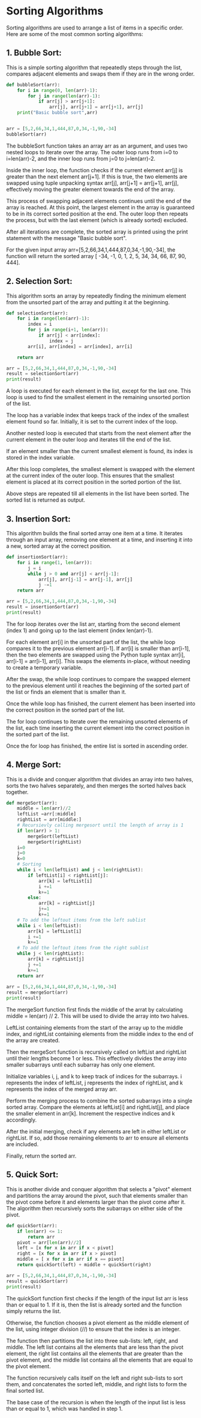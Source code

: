 # Sorting Algorithms
Sorting algorithms are used to arrange a list of items in a specific order.  Here are some of the most common sorting algorithms:

## 1. Bubble Sort: 
This is a simple sorting algorithm that repeatedly steps through the list, compares adjacent elements and swaps them if they are in the wrong order.

```python
def bubbleSort(arr):
    for i in range(0, len(arr)-1):
        for j in range(len(arr)-1):
            if arr[j] > arr[j+1]:
                arr[j], arr[j+1] = arr[j+1], arr[j]
    print("Basic bubble sort",arr)


arr = [5,2,66,34,1,444,87,0,34,-1,90,-34]
bubbleSort(arr)
```
The bubbleSort function takes an array arr as an argument, and uses two nested loops to iterate over the array. The outer loop runs from i=0 to i=len(arr)-2, and the inner loop runs from j=0 to j=len(arr)-2.

Inside the inner loop, the function checks if the current element arr[j] is greater than the next element arr[j+1]. If this is true, the two elements are swapped using tuple unpacking syntax arr[j], arr[j+1] = arr[j+1], arr[j], effectively moving the greater element towards the end of the array.

This process of swapping adjacent elements continues until the end of the array is reached. At this point, the largest element in the array is guaranteed to be in its correct sorted position at the end. The outer loop then repeats the process, but with the last element (which is already sorted) excluded.

After all iterations are complete, the sorted array is printed using the print statement with the message "Basic bubble sort".

For the given input array arr=[5,2,66,34,1,444,87,0,34,-1,90,-34], the function will return the sorted array [ -34, -1, 0, 1, 2, 5, 34, 34, 66, 87, 90, 444].

## 2. Selection Sort: 
This algorithm sorts an array by repeatedly finding the minimum element from the unsorted part of the array and putting it at the beginning.
```python
def selectionSort(arr):
    for i in range(len(arr)-1):
        index = i
        for j in range(i+1, len(arr)):
            if arr[j] < arr[index]:
                index = j
        arr[i], arr[index] = arr[index], arr[i]

    return arr

arr = [5,2,66,34,1,444,87,0,34,-1,90,-34]
result = selectionSort(arr)
print(result)
```
A loop is executed for each element in the list, except for the last one. This loop is used to find the smallest element in the remaining unsorted portion of the list.

The loop has a variable index that keeps track of the index of the smallest element found so far. Initially, it is set to the current index of the loop.


Another nested loop is executed that starts from the next element after the current element in the outer loop and iterates till the end of the list.


If an element smaller than the current smallest element is found, its index is stored in the index variable.

After this loop completes, the smallest element is swapped with the element at the current index of the outer loop. This ensures that the smallest element is placed at its correct position in the sorted portion of the list.


Above steps are repeated till all elements in the list have been sorted.
The sorted list is returned as output.

## 3. Insertion Sort: 
This algorithm builds the final sorted array one item at a time. It iterates through an input array, removing one element at a time, and inserting it into a new, sorted array at the correct position.
```python
def insertionSort(arr):
    for i in range(1, len(arr)):
        j = i
        while j > 0 and arr[j] < arr[j-1]:
            arr[j], arr[j-1] = arr[j-1], arr[j]
            j -=1
    return arr

arr = [5,2,66,34,1,444,87,0,34,-1,90,-34]
result = insertionSort(arr)
print(result)
```
The for loop iterates over the list arr, starting from the second element (index 1) and going up to the last element (index len(arr)-1).

For each element arr[i] in the unsorted part of the list, the while loop compares it to the previous element arr[i-1]. If arr[i] is smaller than arr[i-1], then the two elements are swapped using the Python tuple syntax arr[i], arr[i-1] = arr[i-1], arr[i]. This swaps the elements in-place, without needing to create a temporary variable.

After the swap, the while loop continues to compare the swapped element to the previous element until it reaches the beginning of the sorted part of the list or finds an element that is smaller than it.

Once the while loop has finished, the current element has been inserted into the correct position in the sorted part of the list.

The for loop continues to iterate over the remaining unsorted elements of the list, each time inserting the current element into the correct position in the sorted part of the list.

Once the for loop has finished, the entire list is sorted in ascending order.

## 4. Merge Sort: 
This is a divide and conquer algorithm that divides an array into two halves, sorts the two halves separately, and then merges the sorted halves back together.
```python
def mergeSort(arr):
    middle = len(arr)//2
    leftList =arr[:middle]
    rightList = arr[middle:]
    # Recursievly calling mergesort until the length of array is 1
    if len(arr) > 1:
        mergeSort(leftList)
        mergeSort(rightList)
    i=0
    j=0
    k=0
    # Sorting
    while i < len(leftList) and j < len(rightList):
        if leftList[i] < rightList[j]:
            arr[k] = leftList[i]
            i +=1
            k+=1
        else:
            arr[k] = rightList[j]
            j+=1
            k+=1
    # To add the leftout items from the left sublist
    while i < len(leftList):
        arr[k] = leftList[i]
        i +=1
        k+=1
    # To add the leftout items from the right sublist
    while j < len(rightList):
        arr[k] = rightList[j]
        j +=1
        k+=1
    return arr
        
arr = [5,2,66,34,1,444,87,0,34,-1,90,-34]
result = mergeSort(arr)
print(result)
```
The mergeSort function first finds the middle of the arrat by calculating middle = len(arr) // 2. This will be used to divide the array into two halves.

LeftList containing elements from the start of the array up to the middle index, and rightList containing elements from the middle index to the end of the array are created.

Then the mergeSort function is recursively called on leftList and rightList until their lengths become 1 or less. This effectively divides the array into smaller subarrays until each subarray has only one element.

Initialize variables i, j, and k to keep track of indices for the subarrays. i represents the index of leftList, j represents the index of rightList, and k represents the index of the merged array arr.

Perform the merging process to combine the sorted subarrays into a single sorted array. Compare the elements at leftList[i] and rightList[j], and place the smaller element in arr[k]. Increment the respective indices and k accordingly.

After the initial merging, check if any elements are left in either leftList or rightList. If so, add those remaining elements to arr to ensure all elements are included.

Finally, return the sorted arr.
## 5. Quick Sort: 
This is another divide and conquer algorithm that selects a "pivot" element and partitions the array around the pivot, such that elements smaller than the pivot come before it and elements larger than the pivot come after it. The algorithm then recursively sorts the subarrays on either side of the pivot.
```python
def quickSort(arr):
    if len(arr) <= 1:
        return arr
    pivot = arr[len(arr)//2]
    left = [x for x in arr if x < pivot]
    right = [x for x in arr if x > pivot]
    middle = [ x for x in arr if x == pivot]
    return quickSort(left) + middle + quickSort(right)

arr = [5,2,66,34,1,444,87,0,34,-1,90,-34]
result = quickSort(arr)
print(result)
```
The quickSort function first checks if the length of the input list arr is less than or equal to 1. If it is, then the list is already sorted and the function simply returns the list.

Otherwise, the function chooses a pivot element as the middle element of the list, using integer division (//) to ensure that the index is an integer.

The function then partitions the list into three sub-lists: left, right, and middle. The left list contains all the elements that are less than the pivot element, the right list contains all the elements that are greater than the pivot element, and the middle list contains all the elements that are equal to the pivot element.

The function recursively calls itself on the left and right sub-lists to sort them, and concatenates the sorted left, middle, and right lists to form the final sorted list.

The base case of the recursion is when the length of the input list is less than or equal to 1, which was handled in step 1.
